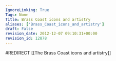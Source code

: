 ```yaml
---
IgnoreLinking: True
Tags: None
Title: Brass Coast icons and artistry
aliases: ['Brass_Coast_icons_and_artistry']
draft: False
revision_date: 2012-12-07 09:10:31+00:00
revision_id: 12878
---
```


#REDIRECT [[The Brass Coast icons and artistry]]